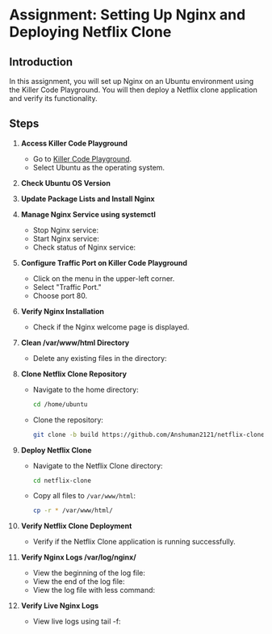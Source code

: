 # Assignment: Setting Up Nginx and Deploying Netflix Clone

## Introduction
In this assignment, you will set up Nginx on an Ubuntu environment using the Killer Code Playground. You will then deploy a Netflix clone application and verify its functionality.

## Steps

1. **Access Killer Code Playground**
    - Go to [Killer Code Playground](https://killercoda.com/playgrounds).
    - Select Ubuntu as the operating system.

2. **Check Ubuntu OS Version**


3. **Update Package Lists and Install Nginx**

4. **Manage Nginx Service using systemctl**
    - Stop Nginx service:
    - Start Nginx service:
    - Check status of Nginx service:

5. **Configure Traffic Port on Killer Code Playground**
    - Click on the menu in the upper-left corner.
    - Select "Traffic Port."
    - Choose port 80.

6. **Verify Nginx Installation**
    - Check if the Nginx welcome page is displayed.

7. **Clean /var/www/html Directory**
    - Delete any existing files in the directory:

8. **Clone Netflix Clone Repository**
    - Navigate to the home directory:
        ```bash
        cd /home/ubuntu
        ```
    - Clone the repository:
        ```bash
        git clone -b build https://github.com/Anshuman2121/netflix-clone.git
        ```

9. **Deploy Netflix Clone**
    - Navigate to the Netflix Clone directory:
        ```bash
        cd netflix-clone
        ```
    - Copy all files to `/var/www/html`:
        ```bash
        cp -r * /var/www/html/
        ```

10. **Verify Netflix Clone Deployment**
    - Verify if the Netflix Clone application is running successfully.


11. **Verify Nginx Logs /var/log/nginx/**
    - View the beginning of the log file:
    - View the end of the log file:
    - View the log file with less command:

12. **Verify Live Nginx Logs**
    - View live logs using tail -f:

